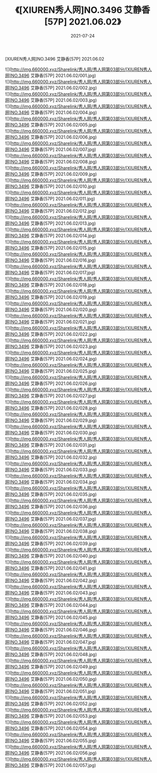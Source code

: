 ﻿---
layout: post
title:  《[XIUREN秀人网]NO.3496 艾静香[57P] 2021.06.02》
date:   2021-07-24
img: http://img.660000.xyz/Sharelink/秀人网/秀人网第03部分/[XIUREN秀人网]NO.3496 艾静香[57P] 2021.06.02/000.jpg
categories: [美女, 清纯, 唯美]
---

[XIUREN秀人网]NO.3496 艾静香[57P] 2021.06.02

  ![](http://img.660000.xyz/Sharelink/秀人网/秀人网第03部分/[XIUREN秀人网]NO.3496 艾静香[57P] 2021.06.02/001.jpg) <br> ![](http://img.660000.xyz/Sharelink/秀人网/秀人网第03部分/[XIUREN秀人网]NO.3496 艾静香[57P] 2021.06.02/002.jpg) <br> ![](http://img.660000.xyz/Sharelink/秀人网/秀人网第03部分/[XIUREN秀人网]NO.3496 艾静香[57P] 2021.06.02/003.jpg) <br> ![](http://img.660000.xyz/Sharelink/秀人网/秀人网第03部分/[XIUREN秀人网]NO.3496 艾静香[57P] 2021.06.02/004.jpg) <br> ![](http://img.660000.xyz/Sharelink/秀人网/秀人网第03部分/[XIUREN秀人网]NO.3496 艾静香[57P] 2021.06.02/005.jpg) <br> ![](http://img.660000.xyz/Sharelink/秀人网/秀人网第03部分/[XIUREN秀人网]NO.3496 艾静香[57P] 2021.06.02/006.jpg) <br> ![](http://img.660000.xyz/Sharelink/秀人网/秀人网第03部分/[XIUREN秀人网]NO.3496 艾静香[57P] 2021.06.02/007.jpg) <br> ![](http://img.660000.xyz/Sharelink/秀人网/秀人网第03部分/[XIUREN秀人网]NO.3496 艾静香[57P] 2021.06.02/008.jpg) <br> ![](http://img.660000.xyz/Sharelink/秀人网/秀人网第03部分/[XIUREN秀人网]NO.3496 艾静香[57P] 2021.06.02/009.jpg) <br> ![](http://img.660000.xyz/Sharelink/秀人网/秀人网第03部分/[XIUREN秀人网]NO.3496 艾静香[57P] 2021.06.02/010.jpg) <br> ![](http://img.660000.xyz/Sharelink/秀人网/秀人网第03部分/[XIUREN秀人网]NO.3496 艾静香[57P] 2021.06.02/011.jpg) <br> ![](http://img.660000.xyz/Sharelink/秀人网/秀人网第03部分/[XIUREN秀人网]NO.3496 艾静香[57P] 2021.06.02/012.jpg) <br> ![](http://img.660000.xyz/Sharelink/秀人网/秀人网第03部分/[XIUREN秀人网]NO.3496 艾静香[57P] 2021.06.02/013.jpg) <br> ![](http://img.660000.xyz/Sharelink/秀人网/秀人网第03部分/[XIUREN秀人网]NO.3496 艾静香[57P] 2021.06.02/014.jpg) <br> ![](http://img.660000.xyz/Sharelink/秀人网/秀人网第03部分/[XIUREN秀人网]NO.3496 艾静香[57P] 2021.06.02/015.jpg) <br> ![](http://img.660000.xyz/Sharelink/秀人网/秀人网第03部分/[XIUREN秀人网]NO.3496 艾静香[57P] 2021.06.02/016.jpg) <br> ![](http://img.660000.xyz/Sharelink/秀人网/秀人网第03部分/[XIUREN秀人网]NO.3496 艾静香[57P] 2021.06.02/017.jpg) <br> ![](http://img.660000.xyz/Sharelink/秀人网/秀人网第03部分/[XIUREN秀人网]NO.3496 艾静香[57P] 2021.06.02/018.jpg) <br> ![](http://img.660000.xyz/Sharelink/秀人网/秀人网第03部分/[XIUREN秀人网]NO.3496 艾静香[57P] 2021.06.02/019.jpg) <br> ![](http://img.660000.xyz/Sharelink/秀人网/秀人网第03部分/[XIUREN秀人网]NO.3496 艾静香[57P] 2021.06.02/020.jpg) <br> ![](http://img.660000.xyz/Sharelink/秀人网/秀人网第03部分/[XIUREN秀人网]NO.3496 艾静香[57P] 2021.06.02/021.jpg) <br> ![](http://img.660000.xyz/Sharelink/秀人网/秀人网第03部分/[XIUREN秀人网]NO.3496 艾静香[57P] 2021.06.02/022.jpg) <br> ![](http://img.660000.xyz/Sharelink/秀人网/秀人网第03部分/[XIUREN秀人网]NO.3496 艾静香[57P] 2021.06.02/023.jpg) <br> ![](http://img.660000.xyz/Sharelink/秀人网/秀人网第03部分/[XIUREN秀人网]NO.3496 艾静香[57P] 2021.06.02/024.jpg) <br> ![](http://img.660000.xyz/Sharelink/秀人网/秀人网第03部分/[XIUREN秀人网]NO.3496 艾静香[57P] 2021.06.02/025.jpg) <br> ![](http://img.660000.xyz/Sharelink/秀人网/秀人网第03部分/[XIUREN秀人网]NO.3496 艾静香[57P] 2021.06.02/026.jpg) <br> ![](http://img.660000.xyz/Sharelink/秀人网/秀人网第03部分/[XIUREN秀人网]NO.3496 艾静香[57P] 2021.06.02/027.jpg) <br> ![](http://img.660000.xyz/Sharelink/秀人网/秀人网第03部分/[XIUREN秀人网]NO.3496 艾静香[57P] 2021.06.02/028.jpg) <br> ![](http://img.660000.xyz/Sharelink/秀人网/秀人网第03部分/[XIUREN秀人网]NO.3496 艾静香[57P] 2021.06.02/029.jpg) <br> ![](http://img.660000.xyz/Sharelink/秀人网/秀人网第03部分/[XIUREN秀人网]NO.3496 艾静香[57P] 2021.06.02/030.jpg) <br> ![](http://img.660000.xyz/Sharelink/秀人网/秀人网第03部分/[XIUREN秀人网]NO.3496 艾静香[57P] 2021.06.02/031.jpg) <br> ![](http://img.660000.xyz/Sharelink/秀人网/秀人网第03部分/[XIUREN秀人网]NO.3496 艾静香[57P] 2021.06.02/032.jpg) <br> ![](http://img.660000.xyz/Sharelink/秀人网/秀人网第03部分/[XIUREN秀人网]NO.3496 艾静香[57P] 2021.06.02/033.jpg) <br> ![](http://img.660000.xyz/Sharelink/秀人网/秀人网第03部分/[XIUREN秀人网]NO.3496 艾静香[57P] 2021.06.02/034.jpg) <br> ![](http://img.660000.xyz/Sharelink/秀人网/秀人网第03部分/[XIUREN秀人网]NO.3496 艾静香[57P] 2021.06.02/035.jpg) <br> ![](http://img.660000.xyz/Sharelink/秀人网/秀人网第03部分/[XIUREN秀人网]NO.3496 艾静香[57P] 2021.06.02/036.jpg) <br> ![](http://img.660000.xyz/Sharelink/秀人网/秀人网第03部分/[XIUREN秀人网]NO.3496 艾静香[57P] 2021.06.02/037.jpg) <br> ![](http://img.660000.xyz/Sharelink/秀人网/秀人网第03部分/[XIUREN秀人网]NO.3496 艾静香[57P] 2021.06.02/038.jpg) <br> ![](http://img.660000.xyz/Sharelink/秀人网/秀人网第03部分/[XIUREN秀人网]NO.3496 艾静香[57P] 2021.06.02/039.jpg) <br> ![](http://img.660000.xyz/Sharelink/秀人网/秀人网第03部分/[XIUREN秀人网]NO.3496 艾静香[57P] 2021.06.02/040.jpg) <br> ![](http://img.660000.xyz/Sharelink/秀人网/秀人网第03部分/[XIUREN秀人网]NO.3496 艾静香[57P] 2021.06.02/041.jpg) <br> ![](http://img.660000.xyz/Sharelink/秀人网/秀人网第03部分/[XIUREN秀人网]NO.3496 艾静香[57P] 2021.06.02/042.jpg) <br> ![](http://img.660000.xyz/Sharelink/秀人网/秀人网第03部分/[XIUREN秀人网]NO.3496 艾静香[57P] 2021.06.02/043.jpg) <br> ![](http://img.660000.xyz/Sharelink/秀人网/秀人网第03部分/[XIUREN秀人网]NO.3496 艾静香[57P] 2021.06.02/044.jpg) <br> ![](http://img.660000.xyz/Sharelink/秀人网/秀人网第03部分/[XIUREN秀人网]NO.3496 艾静香[57P] 2021.06.02/045.jpg) <br> ![](http://img.660000.xyz/Sharelink/秀人网/秀人网第03部分/[XIUREN秀人网]NO.3496 艾静香[57P] 2021.06.02/046.jpg) <br> ![](http://img.660000.xyz/Sharelink/秀人网/秀人网第03部分/[XIUREN秀人网]NO.3496 艾静香[57P] 2021.06.02/047.jpg) <br> ![](http://img.660000.xyz/Sharelink/秀人网/秀人网第03部分/[XIUREN秀人网]NO.3496 艾静香[57P] 2021.06.02/048.jpg) <br> ![](http://img.660000.xyz/Sharelink/秀人网/秀人网第03部分/[XIUREN秀人网]NO.3496 艾静香[57P] 2021.06.02/049.jpg) <br> ![](http://img.660000.xyz/Sharelink/秀人网/秀人网第03部分/[XIUREN秀人网]NO.3496 艾静香[57P] 2021.06.02/050.jpg) <br> ![](http://img.660000.xyz/Sharelink/秀人网/秀人网第03部分/[XIUREN秀人网]NO.3496 艾静香[57P] 2021.06.02/051.jpg) <br> ![](http://img.660000.xyz/Sharelink/秀人网/秀人网第03部分/[XIUREN秀人网]NO.3496 艾静香[57P] 2021.06.02/052.jpg) <br> ![](http://img.660000.xyz/Sharelink/秀人网/秀人网第03部分/[XIUREN秀人网]NO.3496 艾静香[57P] 2021.06.02/053.jpg) <br> ![](http://img.660000.xyz/Sharelink/秀人网/秀人网第03部分/[XIUREN秀人网]NO.3496 艾静香[57P] 2021.06.02/054.jpg) <br> ![](http://img.660000.xyz/Sharelink/秀人网/秀人网第03部分/[XIUREN秀人网]NO.3496 艾静香[57P] 2021.06.02/055.jpg) <br> ![](http://img.660000.xyz/Sharelink/秀人网/秀人网第03部分/[XIUREN秀人网]NO.3496 艾静香[57P] 2021.06.02/056.jpg) <br> ![](http://img.660000.xyz/Sharelink/秀人网/秀人网第03部分/[XIUREN秀人网]NO.3496 艾静香[57P] 2021.06.02/057.jpg) <br>